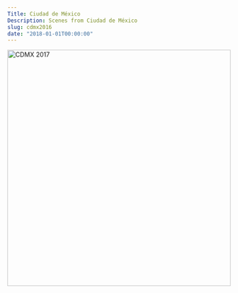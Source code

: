 ```yaml
---
Title: Ciudad de México
Description: Scenes from Ciudad de México
slug: cdmx2016
date: "2018-01-01T00:00:00"
---
```


<a data-flickr-embed="true" href="https://www.flickr.com/photos/jonkeane/albums/72157705707640241" title="CDMX 2017"><img src="https://live.staticflickr.com/7855/46346946455_2f3fb1e64d_c.jpg" width="100%" height="534" alt="CDMX 2017"></a><script async src="//embedr.flickr.com/assets/client-code.js" charset="utf-8"></script>




